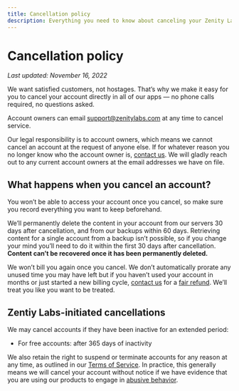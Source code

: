 ```yaml
---
title: Cancellation policy
description: Everything you need to know about canceling your Zenity Labs product accounts.
---
```


# Cancellation policy

*Last updated: November 16, 2022*

We want satisfied customers, not hostages. That’s why we make it easy for you to cancel your account directly in all of our apps — no phone calls required, no questions asked.

Account owners can email [support@zenitylabs.com](mailto:support@zenitylabs.com) at any time to cancel service.

Our legal responsibility is to account owners, which means we cannot cancel an account at the request of anyone else. If for whatever reason you no longer know who the account owner is, [contact us](support@zenitylabs.com). We will gladly reach out to any current account owners at the email addresses we have on file.

## What happens when you cancel an account?

You won’t be able to access your account once you cancel, so make sure you record everything you want to keep beforehand. 

We’ll permanently delete the content in your account from our servers 30 days after cancellation, and from our backups within 60 days. Retrieving content for a single account from a backup isn’t possible, so if you change your mind you’ll need to do it within the first 30 days after cancellation. **Content can’t be recovered once it has been permanently deleted.**

We won’t bill you again once you cancel. We don’t automatically prorate any unused time you may have left but if you haven’t used your account in months or just started a new billing cycle, [contact us](support@zenitylabs.com) for a [fair refund](../refund/index.md). We’ll treat you like you want to be treated.

## Zentiy Labs-initiated cancellations

We may cancel accounts if they have been inactive for an extended period:
* For free accounts: after 365 days of inactivity

We also retain the right to suspend or terminate accounts for any reason at any time, as outlined in our [Terms of Service](../terms/index.md). In practice, this generally means we will cancel your account without notice if we have evidence that you are using our products to engage in [abusive behavior](../abuse/index.md).

